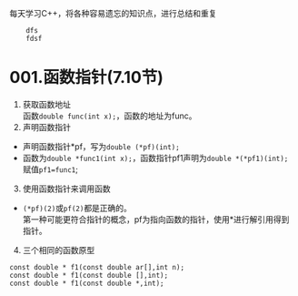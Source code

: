 每天学习C++，将各种容易遗忘的知识点，进行总结和重复
```
	dfs
	fdsf
```
# 001.函数指针(7.10节)
1. 获取函数地址  
函数`double func(int x);`，函数的地址为func。  
2. 声明函数指针  
 - 声明函数指针*pf，写为`double (*pf)(int);`  
 - 函数为`double *func1(int x);`，函数指针pf1声明为`double *(*pf1)(int);`  
 赋值`pf1=func1`;
3. 使用函数指针来调用函数  
 - `(*pf)(2)`或`pf(2)`都是正确的。  
 第一种可能更符合指针的概念，pf为指向函数的指针，使用*进行解引用得到指针。
4. 三个相同的函数原型

  

  
```
const double * f1(const double ar[],int n);
const double * f1(const double [],int);
const double * f1(const double *,int);
```

